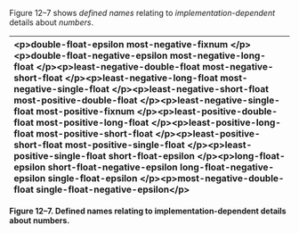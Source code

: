  Figure 12–7 shows *defined names* relating to *implementation-dependent* details about *numbers*. 

|&#60;p&#62;**double-float-epsilon most-negative-fixnum** &#60;/p&#62;&#60;p&#62;**double-float-negative-epsilon most-negative-long-float** &#60;/p&#62;&#60;p&#62;**least-negative-double-float most-negative-short-float** &#60;/p&#62;&#60;p&#62;**least-negative-long-float most-negative-single-float** &#60;/p&#62;&#60;p&#62;**least-negative-short-float most-positive-double-float** &#60;/p&#62;&#60;p&#62;**least-negative-single-float most-positive-fixnum** &#60;/p&#62;&#60;p&#62;**least-positive-double-float most-positive-long-float** &#60;/p&#62;&#60;p&#62;**least-positive-long-float most-positive-short-float** &#60;/p&#62;&#60;p&#62;**least-positive-short-float most-positive-single-float** &#60;/p&#62;&#60;p&#62;**least-positive-single-float short-float-epsilon** &#60;/p&#62;&#60;p&#62;**long-float-epsilon short-float-negative-epsilon long-float-negative-epsilon single-float-epsilon** &#60;/p&#62;&#60;p&#62;**most-negative-double-float single-float-negative-epsilon**&#60;/p&#62;|
| :- |


**Figure 12–7. Defined names relating to implementation-dependent details about numbers.** 

